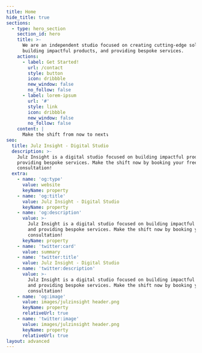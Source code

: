 ```yaml
---
title: Home
hide_title: true
sections:
  - type: hero_section
    section_id: hero
    title: >-
      We are an independent studio focused on creating cutting-edge solutions,
      building impactful products, and providing bespoke services.
    actions:
      - label: Get Started!
        url: /contact
        style: button
        icon: dribbble
        new_window: false
        no_follow: false
      - label: lorem-ipsum
        url: '#'
        style: link
        icon: dribbble
        new_window: false
        no_follow: false
    content: |
      Make the shift from now to next↴
seo:
  title: Julz Insight - Digital Studio
  description: >-
    Julz Insight is a digital studio focused on building impactful products and
    providing bespoke services. Make the shift now by booking your free
    consultation!
  extra:
    - name: 'og:type'
      value: website
      keyName: property
    - name: 'og:title'
      value: Julz Insight - Digital Studio
      keyName: property
    - name: 'og:description'
      value: >-
        Julz Insight is a digital studio focused on building impactful products
        and providing bespoke services. Make the shift now by booking your free
        consultation!
      keyName: property
    - name: 'twitter:card'
      value: summary
    - name: 'twitter:title'
      value: Julz Insight - Digital Studio
    - name: 'twitter:description'
      value: >-
        Julz Insight is a digital studio focused on building impactful products
        and providing bespoke services. Make the shift now by booking your free
        consultation!
    - name: 'og:image'
      value: images/julzinsight header.png
      keyName: property
      relativeUrl: true
    - name: 'twitter:image'
      value: images/julzinsight header.png
      keyName: property
      relativeUrl: true
layout: advanced
---
```

